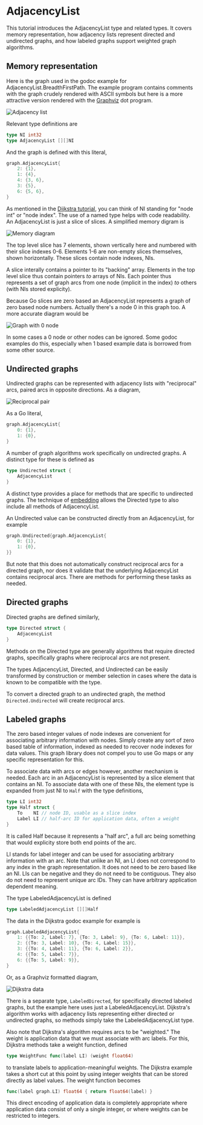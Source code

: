 # AdjacencyList

This tutorial introduces the AdjacencyList type and related types.  It covers
memory representation, how adjacency lists represent directed and undirected
graphs, and how labeled graphs support weighted graph algorithms.

## Memory representation

Here is the graph used in the godoc example for AdjacencyList.BreadthFirstPath.
The example program contains comments with the graph crudely rendered with
ASCII symbols but here is a more attractive version rendered with the
[Graphviz](http://www.graphviz.org/) dot program.

![Adjacency list](https://cdn.rawgit.com/soniakeys/graph/svg-v0/tutorials/img/al.svg)

Relevant type definitions are
```go
type NI int32
type AdjacencyList [][]NI
```
And the graph is defined with this literal,
```go
graph.AdjacencyList{
    2: {1},
    1: {4},
    4: {3, 6},
    3: {5},
    6: {5, 6},
}
```
As mentioned in the [Dijkstra tutorial](dijkstra.md), you can think of NI
standing for "node int" or "node index".  The use of a named type helps with
code readability.  An AdjacencyList is just a slice of slices.  A simplified
memory digram is

![Memory diagram](https://cdn.rawgit.com/soniakeys/graph/svg-v0/tutorials/img/almem.svg)

The top level slice has 7 elements, shown vertically here and numbered with
their slice indexes 0-6.  Elements 1-6 are non-empty slices themselves, shown
horizontally.  These slices contain node indexes, NIs.

A slice interally contains a pointer to its "backing" array.
Elements in the top level slice thus contain pointers *to* arrays of NIs.
Each pointer thus represents a set of graph arcs from one node (implicit in
the index) *to* others (with NIs stored explicity).

Because Go slices are zero based an AdjacencyList represents a graph of zero
based node numbers.  Actually there's a node 0 in this graph too.  A more
accurate diagram would be

![Graph with 0 node](https://cdn.rawgit.com/soniakeys/graph/svg-v0/tutorials/img/al0.svg)

In some cases a 0 node or other nodes can be ignored.  Some godoc examples do
this, especially when 1 based example data is borrowed from some other source.

## Undirected graphs

Undirected graphs can be represented with adjacency lists with "reciprocal"
arcs, paired arcs in opposite directions.  As a diagram,

![Reciprocal pair](https://cdn.rawgit.com/soniakeys/graph/svg-v0/tutorials/img/alpair.svg)

As a Go literal,

```go
graph.AdjacencyList{
    0: {1},
    1: {0},
}
```
A number of graph algorithms work specifically on undirected graphs.
A distinct type for these is defined as
```go
type Undirected struct {
    AdjacencyList
}
```
A distinct type provides a place for methods that are specific to undirected graphs.
The technique of [embedding](https://golang.org/ref/spec#Struct_types)
allows the Directed type to also include all methods of AdjacencyList.

An Undirected value can be constructed directly from an AdjacencyList,
for example
```go
graph.Undirected{graph.AdjacencyList{
    0: {1},
    1: {0},
}}
```
But note that this does not automatically construct reciprocal arcs for
a directed graph, nor does it validate that the underlying AdjacencyList
contains reciprocal arcs.  There are methods for performing these tasks
as needed.

## Directed graphs

Directed graphs are defined similarly,

```go
type Directed struct {
    AdjacencyList
}
```
Methods on the Directed type are generally algorithms that require directed
graphs, specifically graphs where reciprocal arcs are not present.

The types AdjacencyList, Directed, and Undirected can be easily transformed
by construction or member selection in cases where the data is known to be
compatible with the type.

To convert a directed graph to an undirected graph,
the method `Directed.Undirected` will create reciprocal arcs.

## Labeled graphs

The zero based integer values of node indexes are convenient for associating
arbitrary information with nodes.  Simply create any sort of zero based table
of information, indexed as needed to recover node indexes for data values.
This graph library does not compel you to use Go maps or any specific
representation for this.

To associate data with arcs or edges however, another mechanism is needed.
Each arc in an AdjacencyList is represented by a slice element that contains
an NI.  To associate data with one of these NIs, the element type is expanded
from just NI to `Half` with the type definitions,
```go
type LI int32
type Half struct {
    To    NI // node ID, usable as a slice index
    Label LI // half-arc ID for application data, often a weight
}
```
It is called Half because it represents a "half arc", a full arc being
something that would explicity store both end points of the arc.

LI stands for label integer and can be used for associating arbitrary
information with an arc.  Note that unlike an NI, an LI does not correspond
to any index in the graph representation.  It does not need to be zero based
like an NI.  LIs can be negative and they do not need to be contiguous.  They
also do not need to represent unique arc IDs.  They can have arbitrary
application dependent meaning.

The type LabeledAdjacencyList is defined
```go
type LabeledAdjacencyList [][]Half
```
The data in the Dijkstra godoc example for example is
```go
graph.LabeledAdjacencyList{
    1: {{To: 2, Label: 7}, {To: 3, Label: 9}, {To: 6, Label: 11}},
    2: {{To: 3, Label: 10}, {To: 4, Label: 15}},
    3: {{To: 4, Label: 11}, {To: 6, Label: 2}},
    4: {{To: 5, Label: 7}},
    6: {{To: 5, Label: 9}},
}
```
Or, as a Graphviz formatted diagram,

![Dijkstra data](https://cdn.rawgit.com/soniakeys/graph/svg-v0/tutorials/img/ald.svg)

There is a separate type, `LabeledDirected`, for specifically directed
labeled graphs, but the example here uses just a LabeledAdjacencyList.  Dijkstra's algorithm
works with adjacency lists representing either directed or undirected graphs,
so methods simply take the LabeledAdjacencyList type.

Also note that Dijkstra's algorithm requires arcs to be "weighted."  The weight
is application data that we must associate with arc labels.  For this, Dijkstra
methods take a weight function, defined
```go
type WeightFunc func(label LI) (weight float64)
```
to translate labels to application-meaningful weights.  The Dijkstra example takes a
short cut at this point by using integer weights that can be stored directly
as label values.  The weight function becomes
```go
func(label graph.LI) float64 { return float64(label) }
```
This direct encoding of application data is completely appropriate where
application data consist of only a single integer, or where weights can be
restricted to integers.
